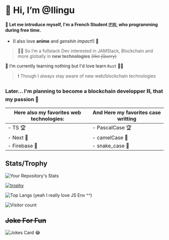 # 👋 Hi, I’m @Ilingu

#### 👀 Let me introduce myself, I'm a French Student 🇫🇷, who programming during free time.
  - (I also love **anime** and *genshin impact*!) 🤫
> 👨‍💻 So I’m a fullstack Dev interested in JAMStack, Blockchain and more globally in __new technologies__ <s>(like jQuery)</s>

🌱 I’m currently learning nothing but I'd love learn `Rust` 🤍😄
> ❗ Though I always stay aware of new web/blockchain technologies

### Later... I'm planning to become a blockchain developper ⛓, that my passion 💛

| Here also my favorites web technologies: | And Here my favorites case writting |
|------------------------------------------|-------------------------------------|
| - TS 🏆                                   | - PascalCase 🏆                      |
| - Next 🥈                                 | - camelCase 🥈                       |
| - Firebase 🥉                             | - snake_case 🥉                      |

## Stats/Trophy

![Your Repository's Stats](https://github-readme-stats.vercel.app/api?username=briqueaubob&theme=dark&show_icons=true)

[![trophy](https://github-profile-trophy.vercel.app/?username=Ilingu&theme=monokai)](https://github.com/ryo-ma/github-profile-trophy)

![Top Langs](https://github-readme-stats.vercel.app/api/top-langs/?username=Ilingu&show_icons=true&theme=dark)
(yeah I really love JS Env ^^)

![Visitor count](https://visitor-badge.laobi.icu/badge?page_id=Ilingu.Ilingu)

## <s>Joke For Fun</s>
![Jokes Card](https://readme-jokes.vercel.app/api) 😂
